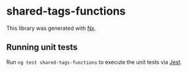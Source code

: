 # shared-tags-functions

This library was generated with [Nx](https://nx.dev).

## Running unit tests

Run `ng test shared-tags-functions` to execute the unit tests via [Jest](https://jestjs.io).
